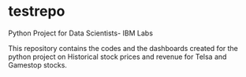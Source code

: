 # testrepo
Python Project for Data Scientists- IBM Labs

This repository contains the codes and the dashboards created for the python project on Historical stock prices and revenue for Telsa and Gamestop stocks.
